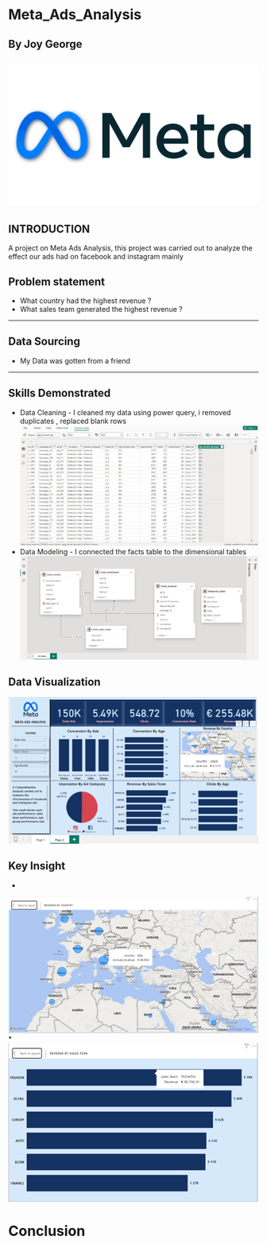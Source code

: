 # Meta_Ads_Analysis
## By Joy George
![](Meta_Images/meta_ads_logo.png)
---
## INTRODUCTION
A project on Meta Ads Analysis, this project was carried out to analyze the effect our ads had on facebook and instagram mainly
## Problem statement
* What country had the highest revenue ?
* What sales team generated the highest revenue ?
---
## Data Sourcing
* My Data was gotten from a friend
---
## Skills Demonstrated
* Data Cleaning - I cleaned my data using power query, i removed duplicates , replaced blank rows
![](Meta_Images/meta_ads_datacleaning.png)
* Data Modeling - I connected the facts table to the dimensional tables
![](Meta_Images/meta_ads_modeling.png)
## Data Visualization
![](Meta_Images/Meta_ads_screenshot.png)
## Key Insight 
*
![](Meta_Images/revenue_country.png)
*
![](Meta_Images/salesteam_revenue.png)
# Conclusion
